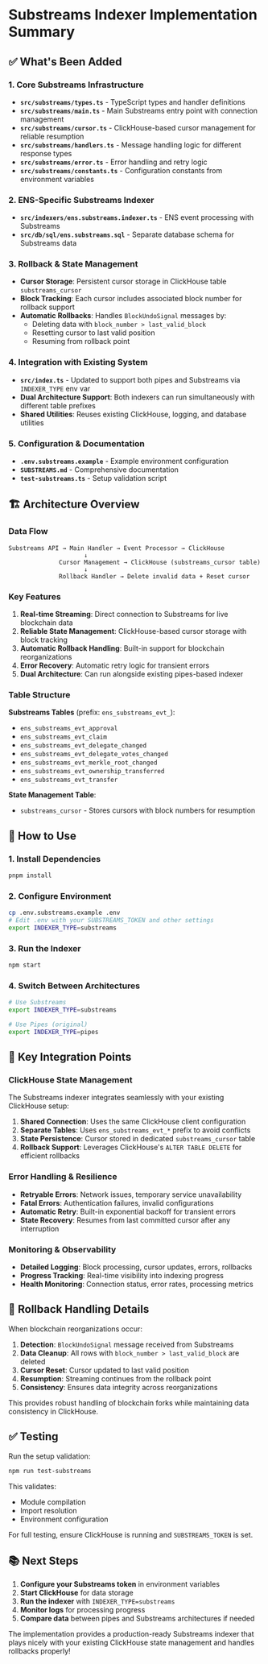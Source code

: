 # Substreams Indexer Implementation Summary

## ✅ What's Been Added

### 1. Core Substreams Infrastructure
- **`src/substreams/types.ts`** - TypeScript types and handler definitions
- **`src/substreams/main.ts`** - Main Substreams entry point with connection management
- **`src/substreams/cursor.ts`** - ClickHouse-based cursor management for reliable resumption
- **`src/substreams/handlers.ts`** - Message handling logic for different response types
- **`src/substreams/error.ts`** - Error handling and retry logic
- **`src/substreams/constants.ts`** - Configuration constants from environment variables

### 2. ENS-Specific Substreams Indexer
- **`src/indexers/ens.substreams.indexer.ts`** - ENS event processing with Substreams
- **`src/db/sql/ens.substreams.sql`** - Separate database schema for Substreams data

### 3. Rollback & State Management
- **Cursor Storage**: Persistent cursor storage in ClickHouse table `substreams_cursor`
- **Block Tracking**: Each cursor includes associated block number for rollback support
- **Automatic Rollbacks**: Handles `BlockUndoSignal` messages by:
  - Deleting data with `block_number > last_valid_block`
  - Resetting cursor to last valid position
  - Resuming from rollback point

### 4. Integration with Existing System
- **`src/index.ts`** - Updated to support both pipes and Substreams via `INDEXER_TYPE` env var
- **Dual Architecture Support**: Both indexers can run simultaneously with different table prefixes
- **Shared Utilities**: Reuses existing ClickHouse, logging, and database utilities

### 5. Configuration & Documentation
- **`.env.substreams.example`** - Example environment configuration
- **`SUBSTREAMS.md`** - Comprehensive documentation
- **`test-substreams.ts`** - Setup validation script

## 🏗️ Architecture Overview

### Data Flow
```
Substreams API → Main Handler → Event Processor → ClickHouse
                     ↓
              Cursor Management → ClickHouse (substreams_cursor table)
                     ↓
              Rollback Handler → Delete invalid data + Reset cursor
```

### Key Features

1. **Real-time Streaming**: Direct connection to Substreams for live blockchain data
2. **Reliable State Management**: ClickHouse-based cursor storage with block tracking
3. **Automatic Rollback Handling**: Built-in support for blockchain reorganizations
4. **Error Recovery**: Automatic retry logic for transient errors
5. **Dual Architecture**: Can run alongside existing pipes-based indexer

### Table Structure

**Substreams Tables** (prefix: `ens_substreams_evt_`):
- `ens_substreams_evt_approval`
- `ens_substreams_evt_claim`
- `ens_substreams_evt_delegate_changed`
- `ens_substreams_evt_delegate_votes_changed`
- `ens_substreams_evt_merkle_root_changed`
- `ens_substreams_evt_ownership_transferred`
- `ens_substreams_evt_transfer`

**State Management Table**:
- `substreams_cursor` - Stores cursors with block numbers for resumption

## 🚀 How to Use

### 1. Install Dependencies
```bash
pnpm install
```

### 2. Configure Environment
```bash
cp .env.substreams.example .env
# Edit .env with your SUBSTREAMS_TOKEN and other settings
export INDEXER_TYPE=substreams
```

### 3. Run the Indexer
```bash
npm start
```

### 4. Switch Between Architectures
```bash
# Use Substreams
export INDEXER_TYPE=substreams

# Use Pipes (original)
export INDEXER_TYPE=pipes
```

## 🔧 Key Integration Points

### ClickHouse State Management
The Substreams indexer integrates seamlessly with your existing ClickHouse setup:

1. **Shared Connection**: Uses the same ClickHouse client configuration
2. **Separate Tables**: Uses `ens_substreams_evt_*` prefix to avoid conflicts
3. **State Persistence**: Cursor stored in dedicated `substreams_cursor` table
4. **Rollback Support**: Leverages ClickHouse's `ALTER TABLE DELETE` for efficient rollbacks

### Error Handling & Resilience
- **Retryable Errors**: Network issues, temporary service unavailability
- **Fatal Errors**: Authentication failures, invalid configurations
- **Automatic Retry**: Built-in exponential backoff for transient errors
- **State Recovery**: Resumes from last committed cursor after any interruption

### Monitoring & Observability
- **Detailed Logging**: Block processing, cursor updates, errors, rollbacks
- **Progress Tracking**: Real-time visibility into indexing progress
- **Health Monitoring**: Connection status, error rates, processing metrics

## 🔄 Rollback Handling Details

When blockchain reorganizations occur:

1. **Detection**: `BlockUndoSignal` message received from Substreams
2. **Data Cleanup**: All rows with `block_number > last_valid_block` are deleted
3. **Cursor Reset**: Cursor updated to last valid position
4. **Resumption**: Streaming continues from the rollback point
5. **Consistency**: Ensures data integrity across reorganizations

This provides robust handling of blockchain forks while maintaining data consistency in ClickHouse.

## ✅ Testing

Run the setup validation:
```bash
npm run test-substreams
```

This validates:
- Module compilation
- Import resolution
- Environment configuration

For full testing, ensure ClickHouse is running and `SUBSTREAMS_TOKEN` is set.

## 📚 Next Steps

1. **Configure your Substreams token** in environment variables
2. **Start ClickHouse** for data storage
3. **Run the indexer** with `INDEXER_TYPE=substreams`
4. **Monitor logs** for processing progress
5. **Compare data** between pipes and Substreams architectures if needed

The implementation provides a production-ready Substreams indexer that plays nicely with your existing ClickHouse state management and handles rollbacks properly!
